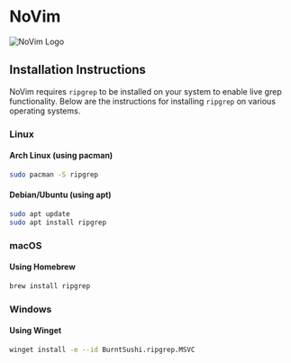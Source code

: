 # NoVim
![NoVim Logo](https://imgur.com/a/IuCGCZT.png)

## Installation Instructions

NoVim requires `ripgrep` to be installed on your system to enable live grep functionality. Below are the instructions for installing `ripgrep` on various operating systems.

### Linux

#### Arch Linux (using pacman)
```bash
sudo pacman -S ripgrep
```

#### Debian/Ubuntu (using apt)
```bash
sudo apt update
sudo apt install ripgrep
```

### macOS

#### Using Homebrew
```bash
brew install ripgrep
```

### Windows

#### Using Winget
```bash
winget install -e --id BurntSushi.ripgrep.MSVC
```
